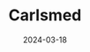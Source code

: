 ---  
layout: startup_page  
title: "Carlsmed"  
id: "carlsmed.com"  
permalink: "/carlsmedcarlsmed.com03182024/"  
website: "https://www.carlsmed.com/"  
funding_round: "Series C"  
funding_amount: "$52.5M"  
investors: "B Capital, U.S. Venture Partners"  
about: "Carlsmed is an AI-enabled personalized surgery Medtech company focused on improving patient outcomes and decreasing the cost of healthcare for spine surgery. Their aprevo® platform provides patient-specific implants for lumbar and cervical fusions, advancing the standard of care. The company's AI-enabled technology platform allows for rapid scaling of production to meet growing demand."  
markets: "Medtech, AI, Personalized Surgery, Surgical Devices, Other Healthcare Technology Systems, Artificial Intelligence & Machine Learning, HealthTech, Life Sciences"  
hq: "Carlsbad, California, United States"  
founded_year: "2018"  
linkedin: "https://www.linkedin.com/company/carlsmed"  
twitter: "https://twitter.com/carlsmed"  
instagram: ""  
facebook: ""  
crunchbase: "https://www.crunchbase.com/organization/carlsmed"  
pitchbook: "https://pitchbook.com/profiles/company/277256-44"  

date_display: "18-Mar-2024"  
date: "2024-03-18"

# SEO Optimization  
meta_title: "Carlsmed - Series C Funding ($52.5M)"  
meta_description: "Carlsmed, Carlsmed is an AI-enabled personalized surgery Medtech company focused on improving patient outcomes and decreasing the cost of healthcare for spine s..."  
meta_keywords: "Carlsmed, Medtech, AI, Personalized Surgery, Surgical Devices, Other Healthcare Technology Systems, Artificial Intelligence & Machine Learning, HealthTech, Life Sciences, Series C funding"  
canonical_url: "https://startup.projectstartups.com/carlsmedcarlsmed.com03182024/"  
---